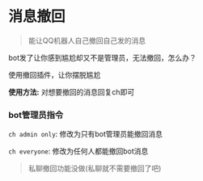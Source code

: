 # 消息撤回

> 能让QQ机器人自己撤回自己发的消息

bot发了让你感到尴尬却又不是管理员，无法撤回，怎么办？

使用撤回插件，让你摆脱尴尬


**使用方法:** 对想要撤回的消息回复ch即可

### bot管理员指令

`ch admin only`: 修改为只有bot管理员能撤回消息

`ch everyone`: 修改为任何人都能撤回bot消息


> 私聊撤回功能没做(私聊就不需要撤回了吧)